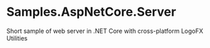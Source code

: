 # Samples.AspNetCore.Server
Short sample of web server in .NET Core with cross-platform LogoFX Utilities
